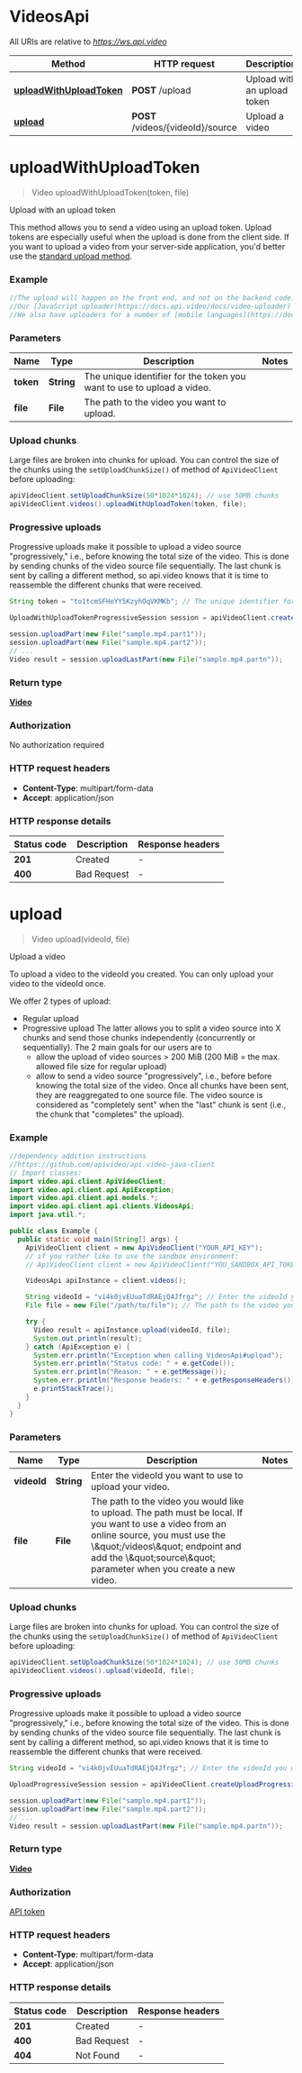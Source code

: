 # VideosApi

All URIs are relative to *https://ws.api.video*

Method | HTTP request | Description
------------- | ------------- | -------------
[**uploadWithUploadToken**](VideosApi.md#uploadWithUploadToken) | **POST** /upload | Upload with an upload token
[**upload**](VideosApi.md#upload) | **POST** /videos/{videoId}/source | Upload a video


<a name="uploadWithUploadToken"></a>
# **uploadWithUploadToken**
> Video uploadWithUploadToken(token, file)

Upload with an upload token

This method allows you to send a video using an upload token. Upload tokens are especially useful when the upload is done from the client side. If you want to upload a video from your server-side application, you'd better use the [standard upload method](#upload).

### Example
```java
//The upload will happen on the front end, and not on the backend code.  
//Our [JavaScript uploader(https://docs.api.video/docs/video-uploader) is a great place to look for uploading videos with the delegated token.
//We also have uploaders for a number of [mobile languages](https://docs.api.video/docs/flutter-uploader).
```

### Parameters

Name | Type | Description  | Notes
------------- | ------------- | ------------- | -------------
 **token** | **String**| The unique identifier for the token you want to use to upload a video. |
 **file** | **File**| The path to the video you want to upload. |


### Upload chunks

Large files are broken into chunks for upload. You can control the size of the chunks using the `setUploadChunkSize()` of method of `ApiVideoClient` before uploading:

```java
apiVideoClient.setUploadChunkSize(50*1024*1024); // use 50MB chunks
apiVideoClient.videos().uploadWithUploadToken(token, file);
```

### Progressive uploads

Progressive uploads make it possible to upload a video source "progressively," i.e., before knowing the total size of the video. This is done by sending chunks of the video source file sequentially.
The last chunk is sent by calling a different method, so api.video knows that it is time to reassemble the different chunks that were received.

```java
String token = "to1tcmSFHeYY5KzyhOqVKMKb"; // The unique identifier for the token you want to use to upload a video.;

UploadWithUploadTokenProgressiveSession session = apiVideoClient.createUploadWithUploadTokenProgressiveSession(token)

session.uploadPart(new File("sample.mp4.part1"));
session.uploadPart(new File("sample.mp4.part2"));
// ...
Video result = session.uploadLastPart(new File("sample.mp4.partn"));
```


### Return type


[**Video**](Video.md)

### Authorization

No authorization required

### HTTP request headers

 - **Content-Type**: multipart/form-data
 - **Accept**: application/json

### HTTP response details
| Status code | Description | Response headers |
|-------------|-------------|------------------|
**201** | Created |  -  |
**400** | Bad Request |  -  |

<a name="upload"></a>
# **upload**
> Video upload(videoId, file)

Upload a video

To upload a video to the videoId you created. You can only upload your video to the videoId once.

We offer 2 types of upload: 
* Regular upload 
* Progressive upload
The latter allows you to split a video source into X chunks and send those chunks independently (concurrently or sequentially). The 2 main goals for our users are to
  * allow the upload of video sources > 200 MiB (200 MiB = the max. allowed file size for regular upload)
  * allow to send a video source "progressively", i.e., before before knowing the total size of the video.
  Once all chunks have been sent, they are reaggregated to one source file. The video source is considered as "completely sent" when the "last" chunk is sent (i.e., the chunk that "completes" the upload).


### Example
```java
//dependency addition instructions
//https://github.com/apivideo/api.video-java-client
// Import classes:
import video.api.client.ApiVideoClient;
import video.api.client.api.ApiException;
import video.api.client.api.models.*;
import video.api.client.api.clients.VideosApi;
import java.util.*;

public class Example {
  public static void main(String[] args) {
    ApiVideoClient client = new ApiVideoClient("YOUR_API_KEY");
    // if you rather like to use the sandbox environment:
    // ApiVideoClient client = new ApiVideoClient("YOU_SANDBOX_API_TOKEN", ApiVideoClient.Environment.SANDBOX);

    VideosApi apiInstance = client.videos();

    String videoId = "vi4k0jvEUuaTdRAEjQ4Jfrgz"; // Enter the videoId you want to use to upload your video.
    File file = new File("/path/to/file"); // The path to the video you would like to upload. The path must be local. If you want to use a video from an online source, you must use the "/videos" endpoint and add the "source" parameter when you create a new video.

    try {
      Video result = apiInstance.upload(videoId, file);
      System.out.println(result);
    } catch (ApiException e) {
      System.err.println("Exception when calling VideosApi#upload");
      System.err.println("Status code: " + e.getCode());
      System.err.println("Reason: " + e.getMessage());
      System.err.println("Response headers: " + e.getResponseHeaders());
      e.printStackTrace();
    }
  }
}
```

### Parameters

Name | Type | Description  | Notes
------------- | ------------- | ------------- | -------------
 **videoId** | **String**| Enter the videoId you want to use to upload your video. |
 **file** | **File**| The path to the video you would like to upload. The path must be local. If you want to use a video from an online source, you must use the \\\&quot;/videos\\\&quot; endpoint and add the \\\&quot;source\\\&quot; parameter when you create a new video. |


### Upload chunks

Large files are broken into chunks for upload. You can control the size of the chunks using the `setUploadChunkSize()` of method of `ApiVideoClient` before uploading:

```java
apiVideoClient.setUploadChunkSize(50*1024*1024); // use 50MB chunks
apiVideoClient.videos().upload(videoId, file);
```

### Progressive uploads

Progressive uploads make it possible to upload a video source "progressively," i.e., before knowing the total size of the video. This is done by sending chunks of the video source file sequentially.
The last chunk is sent by calling a different method, so api.video knows that it is time to reassemble the different chunks that were received.

```java
String videoId = "vi4k0jvEUuaTdRAEjQ4Jfrgz"; // Enter the videoId you want to use to upload your video.;

UploadProgressiveSession session = apiVideoClient.createUploadProgressiveSession(videoId)

session.uploadPart(new File("sample.mp4.part1"));
session.uploadPart(new File("sample.mp4.part2"));
// ...
Video result = session.uploadLastPart(new File("sample.mp4.partn"));
```


### Return type


[**Video**](Video.md)

### Authorization

[API token](../README.md#api-token)

### HTTP request headers

 - **Content-Type**: multipart/form-data
 - **Accept**: application/json

### HTTP response details
| Status code | Description | Response headers |
|-------------|-------------|------------------|
**201** | Created |  -  |
**400** | Bad Request |  -  |
**404** | Not Found |  -  |

